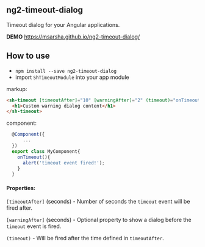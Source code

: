 ## ng2-timeout-dialog

Timeout dialog for your Angular applications.

__DEMO__ https://msarsha.github.io/ng2-timeout-dialog/

## How to use

- `npm install --save ng2-timeout-dialog`
- import `ShTimeoutModule` into your app module


markup:
````html
<sh-timeout [timeoutAfter]="10" [warningAfter]="2" (timeout)="onTimeout()">
  <h1>Custom warning dialog content</h1>
</sh-timeout>
````

component:
````typescript
  @Component({
      ...
  })
  export class MyComponent{
    onTimeout(){
      alert('timeout event fired!');
    }
  }
````

#### Properties:

`[timeoutAfter]` (seconds) - Number of seconds the `timeout` event will be fired after.

`[warningAfter]` (seconds) - Optional property to show a dialog before the `timeout` event is fired.

`(timeout)` - Will be fired after the time defined in `timeoutAfter`.
